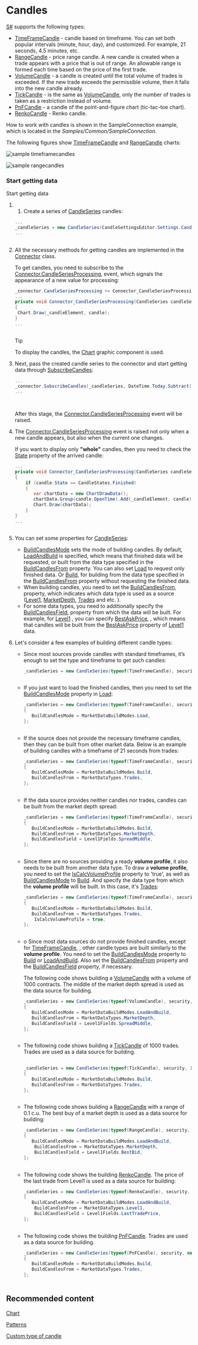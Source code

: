 # Candles

[S\#](StockSharpAbout.md) supports the following types:

- [TimeFrameCandle](xref:StockSharp.Algo.Candles.TimeFrameCandle) \- candle based on timeframe. You can set both popular intervals (minute, hour, day), and customized. For example, 21 seconds, 4.5 minutes, etc. 
- [RangeCandle](xref:StockSharp.Algo.Candles.RangeCandle) \- price range candle. A new candle is created when a trade appears with a price that is out of range. An allowable range is formed each time based on the price of the first trade. 
- [VolumeCandle](xref:StockSharp.Algo.Candles.VolumeCandle) \- a candle is created until the total volume of trades is exceeded. If the new trade exceeds the permissible volume, then it falls into the new candle already. 
- [TickCandle](xref:StockSharp.Algo.Candles.TickCandle) \- is the same as [VolumeCandle](xref:StockSharp.Algo.Candles.VolumeCandle), only the number of trades is taken as a restriction instead of volume. 
- [PnFCandle](xref:StockSharp.Algo.Candles.PnFCandle) \- a candle of the point\-and\-figure chart (tic\-tac\-toe chart). 
- [RenkoCandle](xref:StockSharp.Algo.Candles.RenkoCandle) \- Renko candle. 

How to work with candles is shown in the SampleConnection example, which is located in the *Samples\/Common\/SampleConnection*.

The following figures show [TimeFrameCandle](xref:StockSharp.Algo.Candles.TimeFrameCandle) and [RangeCandle](xref:StockSharp.Algo.Candles.RangeCandle) charts:

![sample timeframecandles](../images/sample_timeframecandles.png)

![sample rangecandles](../images/sample_rangecandles.png)

### Start getting data

Start getting data

1. 1. Create a series of [CandleSeries](xref:StockSharp.Algo.Candles.CandleSeries) candles: 

   ```cs
   ...
   _candleSeries = new CandleSeries(CandleSettingsEditor.Settings.CandleType, security, CandleSettingsEditor.Settings.Arg);
   ...		
   					
   ```
2. All the necessary methods for getting candles are implemented in the [Connector](xref:StockSharp.Algo.Connector) class.

   To get candles, you need to subscribe to the [Connector.CandleSeriesProcessing](xref:StockSharp.Algo.Connector.CandleSeriesProcessing), event, which signals the appearance of a new value for processing:

   ```cs
   _connector.CandleSeriesProcessing += Connector_CandleSeriesProcessing;
   ...
   private void Connector_CandleSeriesProcessing(CandleSeries candleSeries, Candle candle)
   {
   	Chart.Draw(_candleElement, candle);
   }
   ...
   					
   ```

   > [!TIP]
   > To display the candles, the [Chart](xref:StockSharp.Xaml.Charting.Chart) graphic component is used. 
3. Next, pass the created candle series to the connector and start getting data through [SubscribeCandles](xref:StockSharp.Algo.Connector.SubscribeCandles):

   ```cs
   ...
   _connector.SubscribeCandles(_candleSeries, DateTime.Today.Subtract(TimeSpan.FromDays(30)), DateTime.Now);	
   ...
   		
   					
   ```

   After this stage, the [Connector.CandleSeriesProcessing](xref:StockSharp.Algo.Connector.CandleSeriesProcessing) event will be raised.
4. The [Connector.CandleSeriesProcessing](xref:StockSharp.Algo.Connector.CandleSeriesProcessing) event is raised not only when a new candle appears, but also when the current one changes.

   If you want to display only **"whole"** candles, then you need to check the [State](xref:StockSharp.Algo.Candles.Candle.State) property of the arrived candle:

   ```cs
   ...
   private void Connector_CandleSeriesProcessing(CandleSeries candleSeries, Candle candle)
   {
       if (candle.State == CandleStates.Finished) 
       {
          var chartData = new ChartDrawData();
          chartData.Group(candle.OpenTime).Add(_candleElement, candle);
          Chart.Draw(chartData);
       }
   }
   ...
   		
   ```
5. You can set some properties for [CandleSeries](xref:StockSharp.Algo.Candles.CandleSeries):
   - [BuildCandlesMode](xref:StockSharp.Algo.Candles.CandleSeries.BuildCandlesMode) sets the mode of building candles. By default, [LoadAndBuild](xref:StockSharp.Messages.MarketDataBuildModes.LoadAndBuild) is specified, which means that finished data will be requested, or built from the data type specified in the [BuildCandlesFrom](xref:StockSharp.Algo.Candles.CandleSeries.BuildCandlesFrom) property. You can also set [Load](xref:StockSharp.Messages.MarketDataBuildModes.Load) to request only finished data. Or [Build](xref:StockSharp.Messages.MarketDataBuildModes.Build), for building from the data type specified in the [BuildCandlesFrom](xref:StockSharp.Algo.Candles.CandleSeries.BuildCandlesFrom) property without requesting the finished data. 
   - When building candles, you need to set the [BuildCandlesFrom](xref:StockSharp.Algo.Candles.CandleSeries.BuildCandlesFrom), property, which indicates which data type is used as a source ([Level1](xref:StockSharp.Messages.MarketDataTypes.Level1), [MarketDepth](xref:StockSharp.Messages.MarketDataTypes.MarketDepth), [Trades](xref:StockSharp.Messages.MarketDataTypes.Trades) and etc. ). 
   - For some data types, you need to additionally specify the [BuildCandlesField](xref:StockSharp.Algo.Candles.CandleSeries.BuildCandlesField), property from which the data will be built. For example, for [Level1](xref:StockSharp.Messages.MarketDataTypes.Level1) , you can specify [BestAskPrice](xref:StockSharp.Messages.Level1Fields.BestAskPrice), , which means that candles will be built from the [BestAskPrice](xref:StockSharp.Messages.Level1Fields.BestAskPrice) property of [Level1](xref:StockSharp.Messages.MarketDataTypes.Level1) data. 
6. Let's consider a few examples of building different candle types:
   - Since most sources provide candles with standard timeframes, it’s enough to set the type and timeframe to get such candles: 

     ```cs
     _candleSeries = new CandleSeries(typeof(TimeFrameCandle), security, TimeSpan.FromMinutes(5));
     					
     ```
   - If you just want to load the finished candles, then you need to set the [BuildCandlesMode](xref:StockSharp.Algo.Candles.CandleSeries.BuildCandlesMode) property in [Load](xref:StockSharp.Messages.MarketDataBuildModes.Load): 

     ```cs
     _candleSeries = new CandleSeries(typeof(TimeFrameCandle), security, TimeSpan.FromMinutes(5))
     {
     	BuildCandlesMode = MarketDataBuildModes.Load,
     };	
     					
     ```
   - If the source does not provide the necessary timeframe candles, then they can be built from other market data. Below is an example of building candles with a timeframe of 21 seconds from trades: 

     ```cs
     _candleSeries = new CandleSeries(typeof(TimeFrameCandle), security, TimeSpan.FromSeconds(21))
     {
     	BuildCandlesMode = MarketDataBuildModes.Build,
     	BuildCandlesFrom = MarketDataTypes.Trades,
     };	
     					
     ```
   - If the data source provides neither candles nor trades, candles can be built from the market depth spread: 

     ```cs
     _candleSeries = new CandleSeries(typeof(TimeFrameCandle), security, TimeSpan.FromSeconds(21))
     {
     	BuildCandlesMode = MarketDataBuildModes.Build,
     	BuildCandlesFrom = MarketDataTypes.MarketDepth,
     	BuildCandlesField = Level1Fields.SpreadMiddle,
     };	
     					
     ```
   - Since there are no sources providing a ready **volume profile**, it also needs to be built from another data type. To draw a **volume profile**, you need to set the [IsCalcVolumeProfile](xref:StockSharp.Algo.Candles.CandleSeries.IsCalcVolumeProfile) property to 'true', as well as [BuildCandlesMode](xref:StockSharp.Algo.Candles.CandleSeries.BuildCandlesMode) to [Build](xref:StockSharp.Messages.MarketDataBuildModes.Build). And specify the data type from which the **volume profile** will be built. In this case, it's [Trades](xref:StockSharp.Messages.MarketDataTypes.Trades): 

     ```cs
     _candleSeries = new CandleSeries(typeof(TimeFrameCandle), security, TimeSpan.FromMinutes(5))
     {
     	BuildCandlesMode = MarketDataBuildModes.Build,
     	BuildCandlesFrom = MarketDataTypes.Trades,
         IsCalcVolumeProfile = true,
     };	
     					
     ```
   - o Since most data sources do not provide finished candles, except for [TimeFrameCandle](xref:StockSharp.Algo.Candles.TimeFrameCandle), , other candle types are built similarly to the **volume profile**. You need to set the [BuildCandlesMode](xref:StockSharp.Algo.Candles.CandleSeries.BuildCandlesMode) property to [Build](xref:StockSharp.Messages.MarketDataBuildModes.Build) or [LoadAndBuild](xref:StockSharp.Messages.MarketDataBuildModes.LoadAndBuild). Also set the [BuildCandlesFrom](xref:StockSharp.Algo.Candles.CandleSeries.BuildCandlesFrom) property and the [BuildCandlesField](xref:StockSharp.Algo.Candles.CandleSeries.BuildCandlesField) property, if necessary. 

     The following code shows building a [VolumeCandle](xref:StockSharp.Algo.Candles.VolumeCandle) with a volume of 1000 contracts. The middle of the market depth spread is used as the data source for building.

     ```cs
     _candleSeries = new CandleSeries(typeof(VolumeCandle), security, 1000m)
     {
     	BuildCandlesMode = MarketDataBuildModes.LoadAndBuild,
     	BuildCandlesFrom = MarketDataTypes.MarketDepth,
     	BuildCandlesField = Level1Fields.SpreadMiddle,
     };
     					
     ```
   - The following code shows building a [TickCandle](xref:StockSharp.Algo.Candles.TickCandle) of 1000 trades. Trades are used as a data source for building.

     ```cs
     	   
     _candleSeries = new CandleSeries(typeof(TickCandle), security, 1000)
     {
     	BuildCandlesMode = MarketDataBuildModes.Build,
     	BuildCandlesFrom = MarketDataTypes.Trades,
     };
     					
     ```
   - The following code shows building a [RangeCandle](xref:StockSharp.Algo.Candles.RangeCandle) with a range of 0.1 c.u. The best buy of a market depth is used as a data source for building:

     ```cs
     _candleSeries = new CandleSeries(typeof(RangeCandle), security, new Unit(0.1m))
     {
     	BuildCandlesMode = MarketDataBuildModes.LoadAndBuild,
         BuildCandlesFrom = MarketDataTypes.MarketDepth,
         BuildCandlesField = Level1Fields.BestBid,
     };
     					
     ```
   - The following code shows the building [RenkoCandle](xref:StockSharp.Algo.Candles.RenkoCandle). The price of the last trade from Level1 is used as a data source for building:

     ```cs
     _candleSeries = new CandleSeries(typeof(RenkoCandle), security, new Unit(0.1m))
     {
     	BuildCandlesMode = MarketDataBuildModes.LoadAndBuild,
         BuildCandlesFrom = MarketDataTypes.Level1,
         BuildCandlesField = Level1Fields.LastTradePrice,
     };
     					
     ```
   - The following code shows the building [PnFCandle](xref:StockSharp.Algo.Candles.PnFCandle). Trades are used as a data source for building.

     ```cs
     _candleSeries = new CandleSeries(typeof(PnFCandle), security, new PnFArg() { BoxSize = 0.1m, ReversalAmount =1})
     {
     	BuildCandlesMode = MarketDataBuildModes.Build,
     	BuildCandlesFrom = MarketDataTypes.Trades,
     };	
     					
     ```

## Recommended content

[Chart](CandlesUI.md)

[Patterns](CandlesPatterns.md)

[Custom type of candle](CandlesCandleFactory.md)
